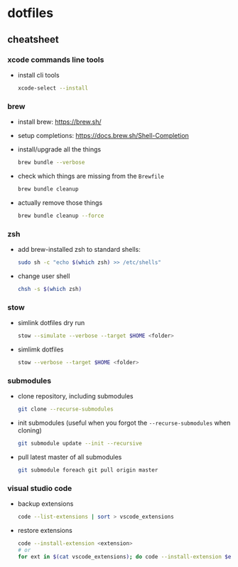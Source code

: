 # dotfiles

## cheatsheet

### xcode commands line tools

- install cli tools

  ```sh
  xcode-select --install
  ```

### brew

- install brew: https://brew.sh/

- setup completions: https://docs.brew.sh/Shell-Completion

- install/upgrade all the things

  ```sh
  brew bundle --verbose
  ```

- check which things are missing from the `Brewfile`

  ```sh
  brew bundle cleanup
  ```

- actually remove those things

  ```sh
  brew bundle cleanup --force
  ```

### zsh

- add brew-installed zsh to standard shells:

  ```sh
  sudo sh -c "echo $(which zsh) >> /etc/shells"
  ```

- change user shell

  ```sh
  chsh -s $(which zsh)
  ```

### stow

- simlink dotfiles dry run

  ```sh
  stow --simulate --verbose --target $HOME <folder>
  ```

- simlimk dotfiles

  ```sh
  stow --verbose --target $HOME <folder>
  ```

### submodules

- clone repository, including submodules

  ```sh
  git clone --recurse-submodules
  ```

- init submodules (useful when you forgot the `--recurse-submodules` when cloning)

  ```sh
  git submodule update --init --recursive
  ```

- pull latest master of all submodules

  ```sh
  git submodule foreach git pull origin master
  ```

### visual studio code

- backup extensions

  ```sh
  code --list-extensions | sort > vscode_extensions
  ```

- restore extensions

  ```sh
  code --install-extension <extension>
  # or
  for ext in $(cat vscode_extensions); do code --install-extension $ext; done
  ```
